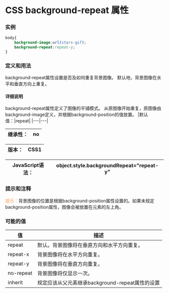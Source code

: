 # CSS background-repeat 属性

### 实例
```css
body{
    background-image:url(stars-gif);
    background-repeat:repeat-y;
}
```

### 定义和用法
background-repeat属性设置是否及如何重复背景图像。
默认地，背景图像在水平和垂直方向上重复。
#### 详细说明
background-repeat属性定义了图像的平铺模式。
从原图像开始重复，原图像由background-image定义，并根据background-position的值放置。
|默认值：|repeat|
|---|---|

|继承性：|no|
|---|---|

|版本：|CSS1|
|---|---|

|JavaScript语法：|object.style.backgroundRepeat="repeat-y"|
|---|---|

### 提示和注释
<font color="#FF9955">提示：</font>背景图像的位置是根据background-position属性设置的。如果未规定background-position属性，图像会被放置在元素的左上角。

### 可能的值
|值|描述|
|---|---|
|repeat|默认。背景图像将在垂直方向和水平方向重复。|
|repeat-x|背景图像将在水平方向重复。|
|repeat-y|背景图像将在垂直方向重复。|
|no-repeat|背景图像将仅显示一次。|
|inherit|规定应该从父元素继承background-repeat属性的设置|









